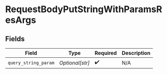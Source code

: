 # RequestBodyPutStringWithParamsResArgs


## Fields

| Field                | Type                 | Required             | Description          |
| -------------------- | -------------------- | -------------------- | -------------------- |
| `query_string_param` | *Optional[str]*      | :heavy_check_mark:   | N/A                  |
